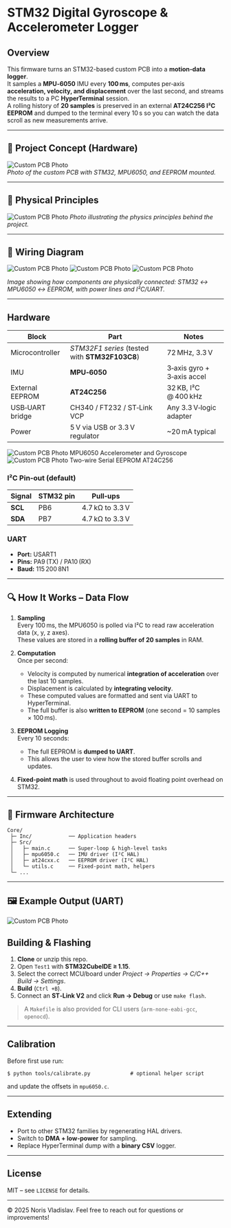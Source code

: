 # STM32 Digital Gyroscope & Accelerometer Logger

## Overview
This firmware turns an STM32-based custom PCB into a **motion‑data logger**.  
It samples a **MPU‑6050** IMU every **100 ms**, computes per‑axis **acceleration, velocity, and displacement** over the last second, and streams the results to a PC **HyperTerminal** session.  
A rolling history of **20 samples** is preserved in an external **AT24C256 I²C EEPROM** and dumped to the terminal every 10 s so you can watch the data scroll as new measurements arrive.

---

## 📸 Project Concept (Hardware)

![Custom PCB Photo](PHOTOS/8.png)  
*Photo of the custom PCB with STM32, MPU6050, and EEPROM mounted.*

---

## 📐 Physical Principles

![Custom PCB Photo](PHOTOS/1.png) 
*Photo illustrating the physics principles behind the project.*

---

## 🔌 Wiring Diagram

![Custom PCB Photo](PHOTOS/2.png) 
![Custom PCB Photo](PHOTOS/3.png) 
![Custom PCB Photo](PHOTOS/6.png) 

*Image showing how components are physically connected: STM32 ↔ MPU6050 ↔ EEPROM, with power lines and I²C/UART.*

---

## Hardware

| Block | Part | Notes |
|-------|------|-------|
| Microcontroller | *STM32F1 series* (tested with **STM32F103C8**) | 72 MHz, 3.3 V |
| IMU | **MPU‑6050** | 3‑axis gyro + 3‑axis accel |
| External EEPROM | **AT24C256** | 32 KB, I²C @ 400 kHz |
| USB‑UART bridge | CH340 / FT232 / ST‑Link VCP | Any 3.3 V‑logic adapter |
| Power | 5 V via USB or 3.3 V regulator | ~20 mA typical |

![Custom PCB Photo](PHOTOS/4.png) 
MPU6050 Accelerometer and Gyroscope
![Custom PCB Photo](PHOTOS/5.png) 
Two-wire Serial EEPROM AT24C256

### I²C Pin‑out (default)

| Signal | STM32 pin | Pull‑ups |
|--------|-----------|----------|
| **SCL** | PB6 | 4.7 kΩ to 3.3 V |
| **SDA** | PB7 | 4.7 kΩ to 3.3 V |

### UART

* **Port:** USART1  
* **Pins:** PA9 (TX) / PA10 (RX)  
* **Baud:** 115 200 8N1

---

## 🔍 How It Works – Data Flow

1. **Sampling**  
   Every 100 ms, the MPU6050 is polled via I²C to read raw acceleration data (x, y, z axes).  
   These values are stored in a **rolling buffer of 20 samples** in RAM.

2. **Computation**  
   Once per second:
   - Velocity is computed by numerical **integration of acceleration** over the last 10 samples.
   - Displacement is calculated by **integrating velocity**.
   - These computed values are formatted and sent via UART to HyperTerminal.
   - The full buffer is also **written to EEPROM** (one second = 10 samples × 100 ms).

3. **EEPROM Logging**  
   Every 10 seconds:
   - The full EEPROM is **dumped to UART**.
   - This allows the user to view how the stored buffer scrolls and updates.

4. **Fixed-point math** is used throughout to avoid floating point overhead on STM32.

---

## 🧠 Firmware Architecture

```
Core/
 ├─ Inc/            ── Application headers
 ├─ Src/
 │   ├─ main.c      ── Super‑loop & high‑level tasks
 │   ├─ mpu6050.c   ── IMU driver (I²C HAL)
 │   ├─ at24cxx.c   ── EEPROM driver (I²C HAL)
 │   └─ utils.c     ── Fixed‑point math, helpers
 └─ ...
```

---

## 🖼️ Example Output (UART)

![Custom PCB Photo](PHOTOS/7.png) 

## Building & Flashing

1. **Clone** or unzip this repo.  
2. Open `Test1` with **STM32CubeIDE ≥ 1.15**.  
3. Select the correct MCU/board under *Project → Properties → C/C++ Build → Settings*.  
4. **Build** (`Ctrl +B`).  
5. Connect an **ST‑Link V2** and click **Run → Debug** or use `make flash`.

> A `Makefile` is also provided for CLI users (`arm-none-eabi-gcc`, `openocd`).

---

## Calibration

Before first use run:

```text
$ python tools/calibrate.py             # optional helper script
```

and update the offsets in `mpu6050.c`.

---

## Extending

* Port to other STM32 families by regenerating HAL drivers.
* Switch to **DMA + low‑power** for sampling.
* Replace HyperTerminal dump with a **binary CSV** logger.

---

## License

MIT – see `LICENSE` for details.

---

© 2025 Noris Vladislav. Feel free to reach out for questions or improvements!
